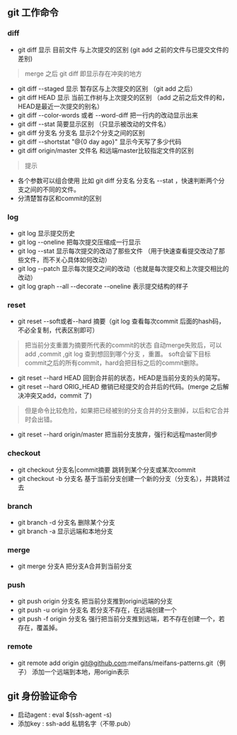 
## git 工作命令

### diff

+ git diff 显示 目前文件 与上次提交的区别 (git add 之前的文件与已提交文件的差别)
>merge 之后 git diff 即显示存在冲突的地方

+ git diff --staged 显示 暂存区与上次提交的区别 （git add 之后）
+ git diff HEAD 显示 当前工作树与上次提交的区别 （add 之前之后文件的和，HEAD是最近一次提交的别名）
+ git diff --color-words 或者 --word-diff  把一行内的改动显示出来
+ git diff --stat 简要显示区别 （只显示被改动的文件名）
+ git diff 分支名 分支名 显示2个分支之间的区别
+ git diff --shortstat "@{0 day ago}" 显示今天写了多少代码
+ git diff origin/master 文件名  和远端master比较指定文件的区别
> 提示
  + 各个参数可以组合使用 比如 git diff 分支名 分支名  --stat ，快速判断两个分支之间的不同的文件。
  + 分清楚暂存区和commit的区别

### log
+ git log 显示提交历史
+ git log --oneline 把每次提交压缩成一行显示
+ git log --stat   显示每次提交的改动了那些文件 （用于快速查看提交改动了那些文件，而不关心具体如何改动）
+ git log --patch  显示每次提交之间的改动（也就是每次提交和上次提交相比的改动）
+ git log graph --all --decorate --oneline  表示提交结构的样子

### reset
+ git reset --soft或者--hard 摘要（git log 查看每次commit 后面的hash码，不必全复制，代表区别即可）
>把当前分支重置为摘要所代表的commit的状态
> 自动merge失败后，可以add ,commit ,git log 查到想回到哪个分支 ，重置。
> soft会留下目标commit之后的所有commit，hard会把目标之后的commit删除。

+ git reset --hard HEAD       回到合并前的状态，HEAD是当前分支的头的简写。
+ git reset --hard ORIG_HEAD       撤销已经提交的合并后的代码。(merge 之后解决冲突又add，commit 了)
>但是命令比较危险，如果把已经被别的分支合并的分支删掉，以后和它合并时会出错。

+ git reset --hard origin/master 把当前分支放弃，强行和远程master同步

### checkout
+ git checkout 分支名|commit摘要    跳转到某个分支或某次commit
+ git checkout -b 分支名         基于当前分支创建一个新的分支（分支名），并跳转过去


### branch
+ git branch -d 分支名        删除某个分支
+ git branch -a 显示远端和本地分支

### merge
+ git  merge 分支A           把分支A合并到当前分支

### push
+ git push origin 分支名     把当前分支推到origin远端的分支
+ git push -u origin 分支名  若分支不存在，在远端创建一个
+ git push -f origin 分支名   强行把当前分支推到远端，若不存在创建一个，若存在，覆盖掉。

### remote
+ git remote add origin git@github.com:meifans/meifans-patterns.git（例子） 添加一个远端到本地，用origin表示

## git 身份验证命令

+ 启动agent : eval $(ssh-agent -s)
+ 添加key :   ssh-add 私钥名字（不带.pub）
